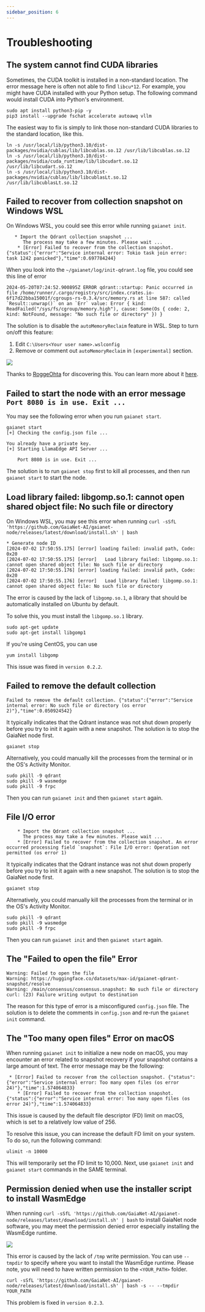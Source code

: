 ```yaml
---
sidebar_position: 6
---
```


# Troubleshooting

## The system cannot find CUDA libraries

Sometimes, the CUDA toolkit is installed in a non-standard location. The error message here is often not able to find `libcu*12`. For example, you might have CUDA installed with your Python setup. The following command would install CUDA into Python's environment.

```
sudo apt install python3-pip -y
pip3 install --upgrade fschat accelerate autoawq vllm
```

The easiest way to fix is simply to link those non-standard CUDA libraries to the standard location, like this.

```
ln -s /usr/local/lib/python3.10/dist-packages/nvidia/cublas/lib/libcublas.so.12 /usr/lib/libcublas.so.12
ln -s /usr/local/lib/python3.10/dist-packages/nvidia/cuda_runtime/lib/libcudart.so.12 /usr/lib/libcudart.so.12
ln -s /usr/local/lib/python3.10/dist-packages/nvidia/cublas/lib/libcublasLt.so.12 /usr/lib/libcublasLt.so.12
```

## Failed to recover from collection snapshot on Windows WSL

On Windows WSL, you could see this error while running `gaianet init`.

```
   * Import the Qdrant collection snapshot ...
      The process may take a few minutes. Please wait ...
    * [Error] Failed to recover from the collection snapshot. {"status":{"error":"Service internal error: Tokio task join error: task 1242 panicked"},"time":0.697784244}
```

When you look into the `~/gaianet/log/init-qdrant.log` file, you could see this line of error

```
2024-05-20T07:24:52.900895Z ERROR qdrant::startup: Panic occurred in file /home/runner/.cargo/registry/src/index.crates.io-6f17d22bba15001f/cgroups-rs-0.3.4/src/memory.rs at line 587: called `Result::unwrap()` on an `Err` value: Error { kind: ReadFailed("/sys/fs/cgroup/memory.high"), cause: Some(Os { code: 2, kind: NotFound, message: "No such file or directory" }) }  
```

The solution is to disable the `autoMemoryReclaim` feature in WSL. Step to turn on/off this feature:

1. Edit `C:\Users<Your user name>.wslconfig`
2. Remove or comment out `autoMemoryReclaim` in `[experimental]` section.

![](disable_autoMemoryReclaim_wsl.png)

Thanks to [RoggeOhta](https://github.com/RoggeOhta) for discovering this. You can learn more about it [here](https://github.com/GaiaNet-AI/gaianet-node/issues/46).


## Failed to start the node with an error message `Port 8080 is in use. Exit ...`

You may see the following error when you run `gaianet start`. 

```
gaianet start
[+] Checking the config.json file ...

You already have a private key.
[+] Starting LlamaEdge API Server ...

    Port 8080 is in use. Exit ...
```

The solution is to run `gaianet stop`  first to kill all processes, and then run `gaianet start` to start the node.


## Load library failed: libgomp.so.1: cannot open shared object file: No such file or directory


On Windows WSL, you may see this error when running `curl -sSfL 'https://github.com/GaiaNet-AI/gaianet-node/releases/latest/download/install.sh' | bash`

```
* Generate node ID
[2024-07-02 17:50:55.175] [error] loading failed: invalid path, Code: 0x20
[2024-07-02 17:50:55.175] [error]   Load library failed: libgomp.so.1: cannot open shared object file: No such file or directory
[2024-07-02 17:50:55.176] [error] loading failed: invalid path, Code: 0x20
[2024-07-02 17:50:55.176] [error]   Load library failed: libgomp.so.1: cannot open shared object file: No such file or directory
```
The error is caused by the lack of `libgomp.so.1`, a library that should be automatically installed on Ubuntu by default.

To solve this, you must install the `libgomp.so.1` library.

```
sudo apt-get update
sudo apt-get install libgomp1
```

If you're using CentOS, you can use

```
yum install libgomp
```

This issue was fixed in `version 0.2.2`.

## Failed to remove the default collection

```
Failed to remove the default collection. {"status":{"error":"Service internal error: No such file or directory (os error 2)"},"time":0.050924542}
```

It typically indicates that the Qdrant instance was not shut down properly before you try to init it again with a new snapshot. The solution is to stop the GaiaNet node first.

```
gaianet stop
```

Alternatively, you could manually kill the processes from the terminal or in the OS's Activity Monitor.

```
sudo pkill -9 qdrant
sudo pkill -9 wasmedge
sudo pkill -9 frpc
```

Then you can run `gaianet init` and then `gaianet start` again.

## File I/O error

```
    * Import the Qdrant collection snapshot ...
      The process may take a few minutes. Please wait ...
    * [Error] Failed to recover from the collection snapshot. An error occurred processing field `snapshot`: File I/O error: Operation not permitted (os error 1) 
```

It typically indicates that the Qdrant instance was not shut down properly before you try to init it again with a new snapshot. The solution is to stop the GaiaNet node first. 

```
gaianet stop
```

Alternatively, you could manually kill the processes from the terminal or in the OS's Activity Monitor.

```
sudo pkill -9 qdrant
sudo pkill -9 wasmedge
sudo pkill -9 frpc
```

Then you can run `gaianet init` and then `gaianet start` again.

## The "Failed to open the file" Error

```
Warning: Failed to open the file 
Warning: https://huggingface.co/datasets/max-id/gaianet-qdrant-snapshot/resolve
Warning: /main/consensus/consensus.snapshot: No such file or directory
curl: (23) Failure writing output to destination
```

The reason for this type of error is a misconfigured `config.json` file. The solution is to delete the comments in `config.json` and re-run the `gaianet init` command.

## The "Too many open files" Error on macOS

When running `gaianet init` to initialize a new node on macOS, you may encounter an error related to snapshot recovery if your snapshot contains a large amount of text. The error message may be the following:

```
 * [Error] Failed to recover from the collection snapshot. {"status":{"error":"Service internal error: Too many open files (os error 24)"},"time":1.574064833}
    * [Error] Failed to recover from the collection snapshot. {"status":{"error":"Service internal error: Too many open files (os error 24)"},"time":1.574064833}
```

This issue is caused by the default file descriptor (FD) limit on macOS, which is set to a relatively low value of 256.

To resolve this issue, you can increase the default FD limit on your system. To do so, run the following command:

```
ulimit -n 10000
```

This will temporarily set the FD limit to 10,000. Next, use `gaianet init` and `gaianet start` commands in the SAME terminal.

## Permission denied when use the installer script to install WasmEdge

When running `curl -sSfL 'https://github.com/GaiaNet-AI/gaianet-node/releases/latest/download/install.sh' | bash` to install GaiaNet node software, you may meet the permission denied error especially installing the WasmEdge runtime. 

![](troubleshooting-01.png)

This error is caused by the lack of `/tmp` write permission. You can use `--tmpdir` to specify where you want to install the WasmEdge runtime. Please note, you will need to have written permission to the `<YOUR_PATH>` folder.

```
curl -sSfL 'https://github.com/GaiaNet-AI/gaianet-node/releases/latest/download/install.sh' | bash -s -- --tmpdir YOUR_PATH
```

This problem is fixed in `version 0.2.3`.



